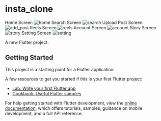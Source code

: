 # insta_clone
Home Screen
![home](https://github.com/Khalil-Flutter/insta_clone/assets/139328349/d9d33cf8-6a0a-40b6-9e0e-12fa7a31917a)
Search Screen
![search](https://github.com/Khalil-Flutter/insta_clone/assets/139328349/a4c9eb3e-053b-414d-887e-27911263dd1a)
Upload Post Screen
![add_post](https://github.com/Khalil-Flutter/insta_clone/assets/139328349/8a7f4db0-7d85-45f5-802f-622fe2bc2f8a)
Reels Screen
![reels](https://github.com/Khalil-Flutter/insta_clone/assets/139328349/e05eaa10-9dc7-4c6d-bec8-54b11daa1826)
Account Screen
![account](https://github.com/Khalil-Flutter/insta_clone/assets/139328349/4f7f870a-cef3-4394-92d2-6a8ffac2386f)
Story Screen
![story](https://github.com/Khalil-Flutter/insta_clone/assets/139328349/8e3f0f8d-c646-428e-9d78-a062558307ec)
Setting Screen
![setting](https://github.com/Khalil-Flutter/insta_clone/assets/139328349/b20ea999-4e1c-4e72-9f0a-bfe12186a175)


A new Flutter project.

## Getting Started

This project is a starting point for a Flutter application.

A few resources to get you started if this is your first Flutter project:

- [Lab: Write your first Flutter app](https://docs.flutter.dev/get-started/codelab)
- [Cookbook: Useful Flutter samples](https://docs.flutter.dev/cookbook)

For help getting started with Flutter development, view the
[online documentation](https://docs.flutter.dev/), which offers tutorials,
samples, guidance on mobile development, and a full API reference.
